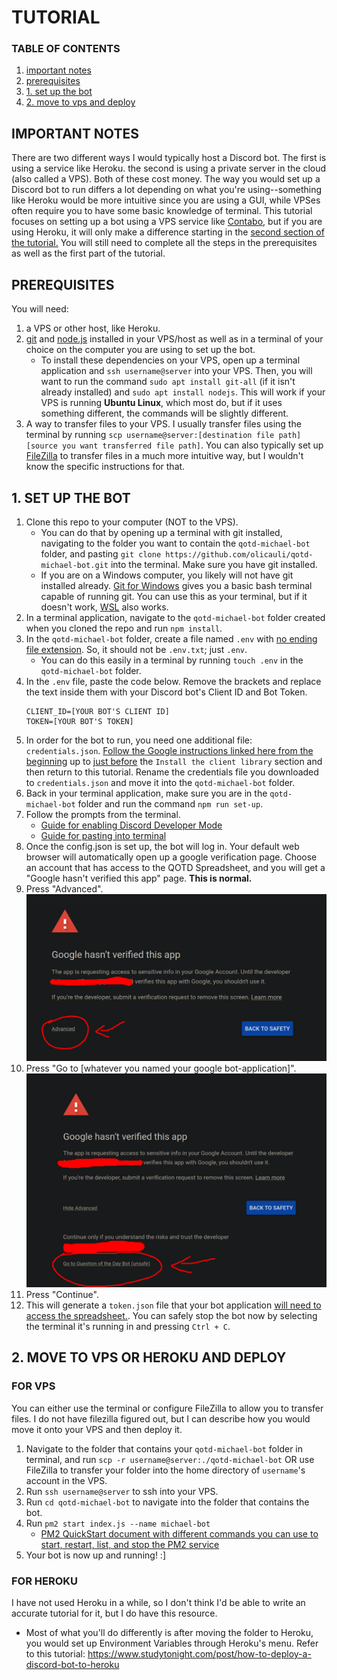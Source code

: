 # TUTORIAL

### TABLE OF CONTENTS
1. [important notes](#important-notes)
2. [prerequisites](#prerequisites)
3. [1. set up the bot](#1-set-up-the-bot)
4. [2. move to vps and deploy](#2-move-to-vps-or-heroku-and-deploy)

## IMPORTANT NOTES
There are two different ways I would typically host a Discord bot. The first is using a service like Heroku. the second is using a private server in the cloud (also called a VPS). Both of these cost money. The way you would set up a Discord bot to run differs a lot depending on what you're using--something like Heroku would be more intuitive since you are using a GUI, while VPSes often require you to have some basic knowledge of terminal. This tutorial focuses on setting up a bot using a VPS service like [Contabo](https://contabo.com/en), but if you are using Heroku, it will only make a difference starting in the <u>second section of the tutorial.</u> You will still need to complete all the steps in the prerequisites as well as the first part of the tutorial.



## PREREQUISITES
You will need:
1. a VPS or other host, like Heroku.
2. [git](https://git-scm.com/book/en/v2/Getting-Started-Installing-Git) and [node.js](https://nodejs.org/en) installed in your VPS/host as well as in a terminal of your choice on the computer you are using to set up the bot.
    - To install these dependencies on your VPS, open up a terminal application and `ssh username@server` into your VPS. Then, you will want to run the command `sudo apt install git-all` (if it isn't already installed) and `sudo apt install nodejs`. This will work if your VPS is running **Ubuntu Linux**, which most do, but if it uses something different, the commands will be slightly different.
3. A way to transfer files to your VPS. I usually transfer files using the terminal by running `scp username@server:[destination file path] [source you want transferred file path]`. You can also typically set up [FileZilla](https://filezilla-project.org/) to transfer files in a much more intuitive way, but I wouldn't know the specific instructions for that.

## 1. SET UP THE BOT
1. Clone this repo to your computer (NOT to the VPS). 
    - You can do that by opening up a terminal with git installed, navigating to the folder you want to contain the `qotd-michael-bot` folder, and pasting `git clone https://github.com/olicauli/qotd-michael-bot.git` into the terminal. Make sure you have git installed.
    - If you are on a Windows computer, you likely will not have git installed already. [Git for Windows](https://gitforwindows.org/) gives you a basic bash terminal capable of running git. You can use this as your terminal, but if it doesn't work, [WSL](https://learn.microsoft.com/en-us/windows/wsl/install) also works.
2. In a terminal application, navigate to the `qotd-michael-bot` folder created when you cloned the repo and run `npm install`.
3. In the `qotd-michael-bot` folder, create a file named `.env` with <u>no ending file extension</u>. So, it should not be `.env.txt`; just `.env`.
    - You can do this easily in a terminal by running `touch .env` in the `qotd-michael-bot` folder.
3. In the `.env` file, paste the code below. Remove the brackets and replace the text inside them with your Discord bot's Client ID and Bot Token.
    ```
    CLIENT_ID=[YOUR BOT'S CLIENT ID]
    TOKEN=[YOUR BOT'S TOKEN]
    ```
4. In order for the bot to run, you need one additional file: `credentials.json`. [Follow the Google instructions linked here from the beginning](https://developers.google.com/sheets/api/quickstart/nodejs) up to <u>just before</u> the `Install the client library` section and then return to this tutorial. Rename the credentials file you downloaded to `credentials.json` and move it into the `qotd-michael-bot` folder.
5. Back in your terminal application, make sure you are in the `qotd-michael-bot` folder and run the command `npm run set-up`.
6. Follow the prompts from the terminal.
    - [Guide for enabling Discord Developer Mode](https://www.howtogeek.com/714348/how-to-enable-or-disable-developer-mode-on-discord/)
    - [Guide for pasting into terminal](https://itsfoss.com/copy-paste-linux-terminal/)
7. Once the config.json is set up, the bot will log in. Your default web browser will automatically open up a google verification page. Choose an account that has access to the QOTD Spreadsheet, and you will get a "Google hasn't verified this app" page. **This is normal.**
8. Press "Advanced".
    ![Setup Pic 1](./assets/setup_pic1.png)
9. Press "Go to [whatever you named your google bot-application]".
    ![Setup Pic 2](./assets/setup_pic2.png)
10. Press "Continue".
11. This will generate a `token.json` file that your bot application <u>will need to access the spreadsheet.</u>. You can safely stop the bot now by selecting the terminal it's running in and pressing `Ctrl + C`.

## 2. MOVE TO VPS OR HEROKU AND DEPLOY

### FOR VPS
You can either use the terminal or configure FileZilla to allow you to transfer files. I do not have filezilla figured out, but I can describe how you would move it onto your VPS and then deploy it.

1. Navigate to the folder that contains your `qotd-michael-bot` folder in terminal, and run `scp -r username@server:./qotd-michael-bot` OR use FileZilla to transfer your folder into the home directory of `username`'s account in the VPS.
2. Run `ssh username@server` to ssh into your VPS.
3. Run `cd qotd-michael-bot` to navigate into the folder that contains the bot.
4. Run `pm2 start index.js --name michael-bot`
    - [PM2 QuickStart document with different commands you can use to start, restart, list, and stop the PM2 service](https://pm2.keymetrics.io/docs/usage/quick-start/)
5. Your bot is now up and running! :]

### FOR HEROKU
I have not used Heroku in a while, so I don't think I'd be able to write an accurate tutorial for it, but I do have this resource.
- Most of what you'll do differently is after moving the folder to Heroku, you would set up Environment Variables through Heroku's menu.
Refer to this tutorial: https://www.studytonight.com/post/how-to-deploy-a-discord-bot-to-heroku